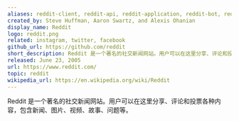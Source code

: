 ```yaml
---
aliases: reddit-client, reddit-api, reddit-application, reddit-bot, reddit-clone, reddit-scraper
created_by: Steve Huffman, Aaron Swartz, and Alexis Ohanian
display_name: Reddit
logo: reddit.png
related: instagram, twitter, facebook
github_url: https://github.com/reddit
short_description: Reddit 是一个著名的社交新闻网站。用户可以在这里分享、评论和投票各种内容，包含新闻、图片、视频、故事、问题等。
released: June 23, 2005
url: https://www.reddit.com/
topic: reddit
wikipedia_url: https://en.wikipedia.org/wiki/Reddit
---
```

Reddit 是一个著名的社交新闻网站。用户可以在这里分享、评论和投票各种内容，包含新闻、图片、视频、故事、问题等。